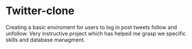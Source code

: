 # Twitter-clone

Creating a basic enviroment for users to log in post tweets follow and unfollow. Very instructive project which has helped me 
grasp we specific skills and database managment.
